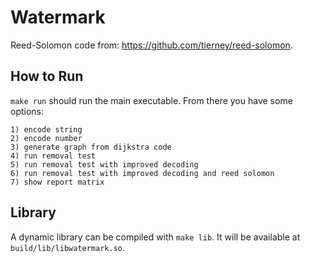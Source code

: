 # Watermark

Reed-Solomon code from: https://github.com/tierney/reed-solomon.

## How to Run

`make run` should run the main executable. From there you have some options:

```
1) encode string
2) encode number
3) generate graph from dijkstra code
4) run removal test
5) run removal test with improved decoding
6) run removal test with improved decoding and reed solomon
7) show report matrix
```

## Library

A dynamic library can be compiled with `make lib`. It will be available at `build/lib/libwatermark.so`.
